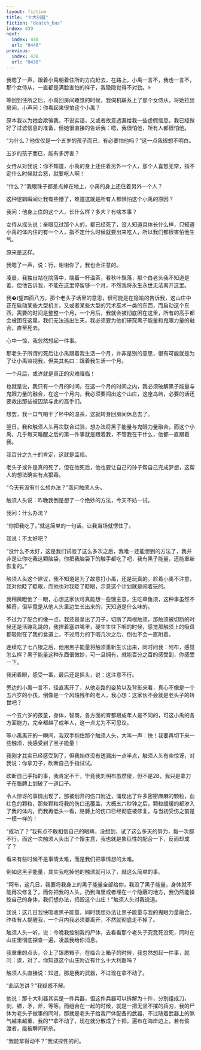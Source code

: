 ```yaml
---
layout: fiction
title: "十大利器"
fiction: "deatch_bus"
index: 439
next:
  index: 440
  url: "0440"
previous:
  index: 438
  url: "0438"
---
```

我嗯了一声，跟着小禹朝着住所的方向赶去，在路上，小禹一言不，我也一言不，那个女侍从，一直都是满脸害怕的样子，我隐隐觉得不对劲。≥

等回到住所之后，小禹回房间睡觉的时候，我伺机联系上了那个女侍从，将她拉出房间，小声问：你看起来很怕这个小禹？

原本我以为她会欺骗我，不说实话，又或者故意透漏给我一些虚假信息，我已经做好了过滤信息的准备，但她很直接的告诉我：嗯，我很怕他，所有人都很怕他。

“为什么？他仅仅是一个五岁的孩子而已，有必要怕他吗？”这一点我很想不明白。

五岁的孩子而已，能有多厉害？

女侍从对我说：你不知道，小禹的身上还住着另外一个人，那个人喜怒无常，指不定什么时候就会怒，就要吃人啊！

“什么？”我眼珠子都差点掉在地上，小禹的身上还住着另外一个人？

这种逻辑瞬间让我有些懵了，难道这就是所有人都惧怕这个小禹的原因？

我问：他身上住的这个人，长什么样？多大？有啥本事？

女侍从摇头说：亲眼见过那个人的，都已经死了，没人知道具体长什么样，只知道小禹的体内住的有一个人，指不定什么时候就要出来吃人，所以我们都很害怕他生气。

原来是这样。

我嗯了一声，说：行，谢谢你了，我也会注意的。

凌晨，我独自站在院落中，端着一杯温茶，看秋叶飘落，那个白老头我不知道是谁，但他告诉我，不能在这里停留够一个月，不然我将永生永世无法离开这里。

我�t望四面八方，那个老头子话里的意思，很可能是在隐喻的告诉我，这山庄中正在启动某些大型机关，又或者某些大型的咒术巫术一类的东西，而启动这个东西，需要的时间是整整一个月，一个月后，我就会被彻底困在这里，所有的高手都会被困在这里，我们无法逃出生天，我必须要为他们研究黑子能量和鬼眼力量的融合，直至死去。

心中一惊，我忽然想起一件事。

那老头子所谓的死后让小禹跟着我生活一个月，并非是别的意思，很有可能就是为了让小禹监视我，但美其名曰：跟着我生活一个月。

一个月后，或许就是真正的灾难降临！

也就是说，我只有一个月的时间，在这一个月的时间之内，我必须破解黑子能量与鬼眼力量的融合，在这一个月内，我必须要闯出这个山庄，这座岛屿，必要的话还要救出那些被囚禁与此的高手们。

想罢，我一口气喝干了杯中的温茶，这就转身回房间休息去了。

翌日，我和触须人头再次联合试验，想办法将黑子能量与鬼眼力量融合，而这个小禹，几乎每天睡醒之后的第一件事就是跟着我，不管我在干什么，他都一直跟着我。

我百分之九十的肯定，这就是监视。

老头子或许是真的死了，但在他死后，他也要让自己的孙子帮自己完成梦想，这帮人的想法确实有点狠毒。

“今天有没有什么想办法？”我问触须人头。

触须人头说：昨晚我倒是想了一个绝妙的方法，今天不妨一试。

我问：什么办法？

“你把我吃了。”就这简单的一句话，让我当场就愣住了。

我说：不太好吧？

“没什么不太好，这是我们试验了这么多次之后，我唯一还能想到的方法了，我并非是让你吃我这颗脑袋，你把我脑袋下的触手都吃了吧，我有黑子能量，还能重新恢复的。”

触须人头这个建议，我不知道是为了故意打小禹，还是玩真的。趁着小禹不注意，我对他眨了眨眼，而他也对我眨了眨眼，示意这个计划就是闹着玩的。

我稍微瞪他了一眼，心想这家伙可真能想一些馊主意，生吃章鱼须，这种事虽然不稀奇，但毕竟是从他人头里边生长出来的，天知道是什么味的。

不过为了配合的像一点，我还是拿出了刀子，切断了两根触须，那触须被切断的时候还是活蹦乱跳的，我捏着塞进嘴里，硬生生往下咽的时候，感觉那触须上的吸盘都吸附在了我的食道上，不过用力的下咽几次之后，倒也不会一直附着。

连续吃了七八根之后，他用黑子能量将触须重新生长出来，同时问我：阿布，感觉怎么样？黑子能量这种东西很微妙，可一旦拥有，就能百分之百的感受到，你感受一下。

我闭着眼，感受一番，最后还是摇头，说：这注意不行。

旁边的小禹一言不，径直离开了，从他走路的姿势以及背影来看，真心不像是一个五六岁的小孩，倒像是一个风烛残年的老人，我心想：这家伙不会就是老头子的转世吧？

一个五六岁的孩童，身体，智商，各方面的育都跟成年人是不同的，可这小禹的各方面能力，完全都越了成年人，这一点尤为不可思议。

等小禹离开的一瞬间，我双手抱住那个触须人头，大叫一声：快！我要再切下来一些触须，我感受到了黑子能量！

我刚才其实已经感受到了，但我始终没有透漏出一点半点，触须人头有些惊讶，对我说：你拿刀子，砍断自己手指试试。

砍断自己手指的事，我肯定不干，毕竟我刘明布虽然傻，但不是2B，我只是拿刀子在胳膊上划破了一道口子。

令人惊讶的事情出现了，那被划开的伤口附近，涌现出了许多密密麻麻的颗粒，血红色的颗粒，那些颗粒将我的伤口迅覆盖，大概五六秒钟之后，颗粒缓缓的都渗入了我的体内，而我再低头一看，胳膊上的伤口已经彻底被修复，与当初受伤之前是一模一样的！

“成功了？”我有点不敢相信自己的眼睛，没想到，试了这么多天的努力，每一次都不行。而这一次触须人头出了个馊主意，我也就是象征性的配合一下，反而却成了？

看来有些时候不是事情太难，而是我们把事情想的太难。

例如这黑子能量，其实我吃掉他的触须就可以了，就这么简单的事。

“阿布，这几日，我要将我身上的黑子能量全部给你，我没了黑子能量，身体就不能再次修复了，而你把我的人头，扔到海里或者埋在一个隐蔽的地方，我仍然能操控自己的身体，我们想办法，捣毁这个山庄！”触须人头对我说道。

我说：这几日我快吸收黑子能量，同时我想办法让黑子能量与我的鬼眼力量融合，昨夜有人提醒我，一个月内我必须要离开，不然就彻底走不掉了。

触须人头一听，说：今晚我控制我的尸体，去看看那个老头子究竟死没死，同时在山庄里彻底探查一遍，凌晨我给你消息。

我重重的点头，合上了银质箱子，在临合上箱子的时候，我忽然想起一件事，就问：诶，对了，你知道这个山庄附近有什么十大利器吗？

触须人头直接说：知道，那是我的武器，不过现在拿不动了。

“此话怎讲？”我疑惑不解。

他说：那十大利器其实是一件兵器，但这件兵器可以拆解为十件，分别组成刀，剑，镖，矛，斧，等等。而组合在一起的时候，就是一把无坚不摧的兵刃，我的尸体为老头子做事的同时，那就是老头子给我尸体配备的武器，不过随着武器上的煞气越来越重，我的**拿不动了，现在就分散成了十把，遍布在海岸边上，若有偷渡者，能被瞬间斩杀。

“我能拿得动不？”我试探性的问。